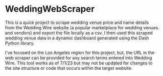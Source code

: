 # WeddingWebScraper
This is a quick project to scrape wedding venue price and name details from the Wedding Wire website (a popular marketplace for wedding venues and vendors) and export the file locally as a csv. I then used this scraped wedding venue data in a dynamic dashboard generated using the Dash Python library.

I've focused on the Los Angeles region for this project, but, the URL in the web scraper can be provided for any search terms entered into Wedding Wire.
This tool works as of 7/1/23 but may not be updated for changes to the site structure or code that occurs within the target website.

